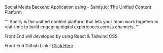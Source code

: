 Social Meida Backend Application using - Sanity.io: The Unified Content Platform

'''
Sanity is the unified content platform that lets your team work together in real-time to build engaging digital experiences across channels.
'''

Front End will developed by using React & Tailwind CSS

Front End Github Link : [Click Here](https://github.com/Vetrivel-VP/react-socialmediapp-frontend)

